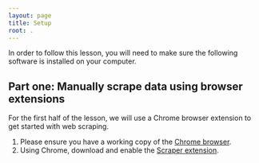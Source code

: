 ```yaml
---
layout: page
title: Setup
root: .
---
```


In order to follow this lesson, you will need to make sure the following software is installed on your computer.

## Part one: Manually scrape data using browser extensions

For the first half of the lesson, we will use a Chrome browser extension to get started with web scraping.

1. Please ensure you have a working copy of the [Chrome browser](https://www.google.com/intl/en/chrome/browser/).
2. Using Chrome, download and enable the [Scraper extension](https://chrome.google.com/webstore/detail/scraper/mbigbapnjcgaffohmbkdlecaccepngjd).


<!---
## Part two: Write Python programs to automatically scrape data

### Shell and Python
The second part of the lesson requires the Python programming language and access to a command-line interface (shell) on your computer.
Please refer to [the Software Carpentry setup instructions](http://swcarpentry.github.io/workshop-template/#setup) for
*the Bash shell* and *Python* if you need guidance.

> ## Prerequisites
> This part of the lesson requires some prior knowledge of Python and how to use a shell.
> If you need help getting started on those topics, we suggest going through the following
> lessons first (during a workshop or on your own):
>
> * [The Unix Shell](http://swcarpentry.github.io/shell-novice/)
> * [Programming with Python](http://swcarpentry.github.io/python-novice-inflammation/)
>
{: .prereq}

### Scrapy

Once you have a working installation of Python, the next step is to install [Scrapy](https://scrapy.org/).

If you have installed Python using the Anaconda framework as suggested by the Software Carpentry setup instructions,
you can easilly install Scrapy by doing the following:

1. Open a new shell (e.g. Terminal on Mac, or the Anaconda command-line tool on Windows)
2. Type the following:

> conda install -c conda-forge scrapy
>
{: .code}

Alternatively, if you have another distribution of Python, you can try using pip:

> pip install Scrapy
>
{: .code}

If you run into issues while installing Scrapy, refer to the
[official Scrapy install guide](https://doc.scrapy.org/en/latest/intro/install.html#intro-install)
or get in touch with your lesson instructor.
-->
